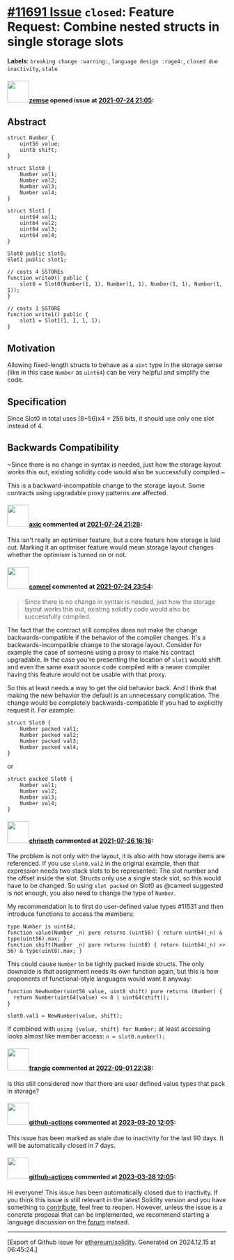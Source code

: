 # [\#11691 Issue](https://github.com/ethereum/solidity/issues/11691) `closed`: Feature Request: Combine nested structs in single storage slots
**Labels**: `breaking change :warning:`, `language design :rage4:`, `closed due inactivity`, `stale`


#### <img src="https://avatars.githubusercontent.com/u/22412996?u=d91a07517a0c02cb39e45f71a6d0f1f0c5bbd9cb&v=4" width="50">[zemse](https://github.com/zemse) opened issue at [2021-07-24 21:05](https://github.com/ethereum/solidity/issues/11691):

## Abstract

<!--
Please describe by example what problem you see in the current Solidity language
and reason about it.
-->

```solidity
struct Number {
    uint56 value;
    uint8 shift;
}

struct Slot0 {
    Number val1;
    Number val2;
    Number val3;
    Number val4;
}

struct Slot1 {
    uint64 val1;
    uint64 val2;
    uint64 val3;
    uint64 val4;
}

Slot0 public slot0;
Slot1 public slot1;

// costs 4 SSTOREs
function write0() public {
    slot0 = Slot0(Number(1, 1), Number(1, 1), Number(1, 1), Number(1, 1));
}

// costs 1 SSTORE
function write1() public {
    slot1 = Slot1(1, 1, 1, 1);
}
```


## Motivation

Allowing fixed-length structs to behave as a `uint` type in the storage sense (like in this case `Number` as `uint64`) can be very helpful and simplify the code.

## Specification

Since Slot0 in total uses (8+56)x4 = 256 bits, it should use only one slot instead of 4.

## Backwards Compatibility

~Since there is no change in syntax is needed, just how the storage layout works this out, existing solidity code would also be successfully compiled.~

This is a backward-incompatible change to the storage layout. Some contracts using upgradable proxy patterns are affected.

#### <img src="https://avatars.githubusercontent.com/u/20340?v=4" width="50">[axic](https://github.com/axic) commented at [2021-07-24 21:28](https://github.com/ethereum/solidity/issues/11691#issuecomment-886113371):

This isn't really an optimiser feature, but a core feature how storage is laid out. Marking it an optimiser feature would mean storage layout changes whether the optimiser is turned on or not.

#### <img src="https://avatars.githubusercontent.com/u/137030?v=4" width="50">[cameel](https://github.com/cameel) commented at [2021-07-24 23:54](https://github.com/ethereum/solidity/issues/11691#issuecomment-886125064):

> Since there is no change in syntax is needed, just how the storage layout works this out, existing solidity code would also be successfully compiled.

The fact that the contract still compiles does not make the change backwards-compatible if the behavior of the compiler changes. It's a backwards-incompatible change to the storage layout. Consider for example the case of someone using a proxy to make his contract upgradable. In the case you're presenting the location of `slot1` would shift and even the same exact source code compiled with a newer compiler having this feature would not be usable with that proxy.

So this at least needs a way to get the old behavior back. And I think that making the new behavior the default is an unnecessary complication. The change would be completely backwards-compatible if you had to explicitly request it. For example:

```solidity
struct Slot0 {
    Number packed val1;
    Number packed val2;
    Number packed val3;
    Number packed val4;
}
```
or
```solidity
struct packed Slot0 {
    Number val1;
    Number val2;
    Number val3;
    Number val4;
}
```

#### <img src="https://avatars.githubusercontent.com/u/9073706?v=4" width="50">[chriseth](https://github.com/chriseth) commented at [2021-07-26 16:16](https://github.com/ethereum/solidity/issues/11691#issuecomment-886841233):

The problem is not only with the layout, it is also with how storage items are referenced. If you use `slot0.val2` in the original example, then that expression needs two stack slots to be represented: The slot number and the offset inside the slot. Structs only use a single stack slot, so this would have to be changed. So using `slot packed` on Slot0 as @cameel suggested is not enough, you also need to change the type of `Number`.

My recommendation is to first do user-defined value types #11531 and then introduce functions to access the members:
```
type Number is uint64;
function value(Number _n) pure returns (uint56) { return uint64(_n) & type(uint56).max; }
function shift(Number _n) pure returns (uint8) { return (uint64(_n) >> 56) & type(uint8).max; }
```

This could cause `Number` to be tightly packed inside structs. The only downside is that assignment needs its own function again, but this is how proponents of functional-style languages would want it anyway:

```
function NewNumber(uint56 value, uint8 shift) pure returns (Number) {
  return Number(uint64(value) << 8 | uint64(shift));
}

slot0.val1 = NewNumber(value, shift);
```

If combined with `using {value, shift} for Number;` at least accessing looks almost like member access:
`n = slot0.number();`

#### <img src="https://avatars.githubusercontent.com/u/481465?v=4" width="50">[frangio](https://github.com/frangio) commented at [2022-09-01 22:38](https://github.com/ethereum/solidity/issues/11691#issuecomment-1234857635):

Is this still considered now that there are user defined value types that pack in storage?

#### <img src="https://avatars.githubusercontent.com/in/15368?v=4" width="50">[github-actions](https://github.com/apps/github-actions) commented at [2023-03-20 12:05](https://github.com/ethereum/solidity/issues/11691#issuecomment-1476105300):

This issue has been marked as stale due to inactivity for the last 90 days.
It will be automatically closed in 7 days.

#### <img src="https://avatars.githubusercontent.com/in/15368?v=4" width="50">[github-actions](https://github.com/apps/github-actions) commented at [2023-03-28 12:05](https://github.com/ethereum/solidity/issues/11691#issuecomment-1486750296):

Hi everyone! This issue has been automatically closed due to inactivity.
If you think this issue is still relevant in the latest Solidity version and you have something to [contribute](https://docs.soliditylang.org/en/latest/contributing.html), feel free to reopen.
However, unless the issue is a concrete proposal that can be implemented, we recommend starting a language discussion on the [forum](https://forum.soliditylang.org) instead.


-------------------------------------------------------------------------------



[Export of Github issue for [ethereum/solidity](https://github.com/ethereum/solidity). Generated on 2024.12.15 at 06:45:24.]
